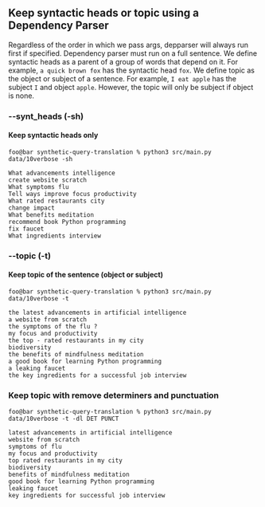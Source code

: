 ## Keep syntactic heads or topic using a Dependency Parser 
Regardless of the order in which we pass args, depparser will always run first if specified. Dependency parser must run on a full sentence. We define syntactic heads as a parent of a group of words that depend on it. For example, `a quick brown fox` has the syntactic head `fox`. We define topic as the object or subject of a sentence. For example, `I eat apple` has the subject `I` and object `apple`. However, the topic will only be subject if object is none. 

### --synt_heads (-sh)
#### Keep syntactic heads only 
```console
foo@bar synthetic-query-translation % python3 src/main.py data/10verbose -sh

What advancements intelligence
create website scratch
What symptoms flu
Tell ways improve focus productivity
What rated restaurants city
change impact
What benefits meditation
recommend book Python programming
fix faucet
What ingredients interview
```

### --topic (-t)
#### Keep topic of the sentence (object or subject) 
```console
foo@bar synthetic-query-translation % python3 src/main.py data/10verbose -t

the latest advancements in artificial intelligence
a website from scratch
the symptoms of the flu ?
my focus and productivity
the top - rated restaurants in my city
biodiversity
the benefits of mindfulness meditation
a good book for learning Python programming
a leaking faucet
the key ingredients for a successful job interview
```

### Keep topic with remove determiners and punctuation 
```console
foo@bar synthetic-query-translation % python3 src/main.py data/10verbose -t -dl DET PUNCT

latest advancements in artificial intelligence
website from scratch
symptoms of flu
my focus and productivity
top rated restaurants in my city
biodiversity
benefits of mindfulness meditation
good book for learning Python programming
leaking faucet
key ingredients for successful job interview
```
